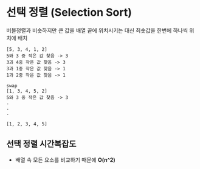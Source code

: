 # 선택 정렬 (Selection Sort)

버블정렬과 비슷하지만 큰 값을 배열 끝에 위치시키는 대신 최솟값을 한번에 하나씩 위치에 배치

```
[5, 3, 4, 1, 2]
5와 3 중 작은 값 찾음 -> 3
3과 4중 작은 값 찾음 -> 3
3과 1중 작은 값 찾음 -> 1
1과 2중 작은 값 찾음 -> 1

swap
[1, 3, 4, 5, 2]
5와 3 중 작은 값 찾음 -> 3
.
.
.

[1, 2, 3, 4, 5]
```

## 선택 정렬 시간복잡도

- 배열 속 모든 요소를 비교하기 때문에 **O(n^2)**
